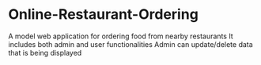 # Online-Restaurant-Ordering

A model web application for ordering food from nearby restaurants
It includes both admin and user functionalities
Admin can update/delete data that is being displayed
